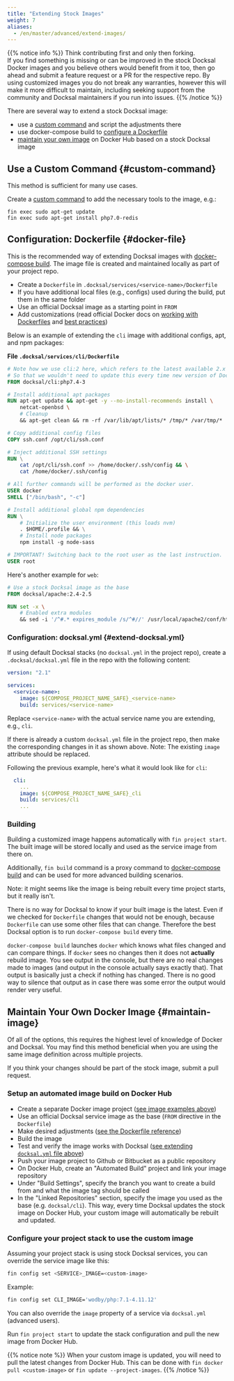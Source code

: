 ```yaml
---
title: "Extending Stock Images"
weight: 7
aliases:
  - /en/master/advanced/extend-images/
---
```



{{% notice info %}}
Think contributing first and only then forking.  
If you find something is missing or can be improved in the stock Docksal Docker images and you believe others would 
benefit from it too, then go ahead and submit a feature request or a PR for the respective repo.
By using customized images you do not break any warranties, however this will make it more difficult to maintain, 
including seeking support from the community and Docksal maintainers if you run into issues.
{{% /notice %}}

There are several way to extend a stock Docksal image:

- use a [custom command](#custom-command) and script the adjustments there 
- use docker-compose build to [configure a Dockerfile](#docker-file)
- [maintain your own image](#maintain-image) on Docker Hub based on a stock Docksal image

## Use a Custom Command {#custom-command}

This method is sufficient for many use cases.

Create a [custom command](/fin/custom-commands/) to add the necessary tools to the image, e.g.:

```
fin exec sudo apt-get update
fin exec sudo apt-get install php7.0-redis
```

## Configuration: Dockerfile {#docker-file}

This is the recommended way of extending Docksal images with [docker-compose build](https://docs.docker.com/compose/reference/build/).
The image file is created and maintained locally as part of your project repo.

- Create a `Dockerfile` in `.docksal/services/<service-name>/Dockerfile`
- If you have additional local files (e.g., configs) used during the build, put them in the same folder
- Use an official Docksal image as a starting point in `FROM`
- Add customizations (read official Docker docs on [working with Dockerfiles](https://docs.docker.com/engine/reference/builder/) and [best practices](https://docs.docker.com/engine/userguide/eng-image/dockerfile_best-practices/))

Below is an example of extending the `cli` image with additional configs, apt, and npm packages:

**File `.docksal/services/cli/Dockerfile`**

```Dockerfile
# Note how we use cli:2 here, which refers to the latest available 2.x version
# So that we wouldn't need to update this every time new version of Docksal cli releases
FROM docksal/cli:php7.4-3

# Install additional apt packages
RUN apt-get update && apt-get -y --no-install-recommends install \
    netcat-openbsd \
    # Cleanup
    && apt-get clean && rm -rf /var/lib/apt/lists/* /tmp/* /var/tmp/*

# Copy additional config files
COPY ssh.conf /opt/cli/ssh.conf

# Inject additional SSH settings
RUN \
	cat /opt/cli/ssh.conf >> /home/docker/.ssh/config && \
	cat /home/docker/.ssh/config

# All further commands will be performed as the docker user.
USER docker
SHELL ["/bin/bash", "-c"]

# Install additional global npm dependencies
RUN \
	# Initialize the user environment (this loads nvm)
	. $HOME/.profile && \
	# Install node packages
	npm install -g node-sass

# IMPORTANT! Switching back to the root user as the last instruction.
USER root
```

Here's another example for `web`:

```Dockerfile
# Use a stock Docksal image as the base
FROM docksal/apache:2.4-2.5

RUN set -x \
	# Enabled extra modules
	&& sed -i '/^#.* expires_module /s/^#//' /usr/local/apache2/conf/httpd.conf
```

### Configuration: docksal.yml {#extend-docksal.yml}

If using default Docksal stacks (no `docksal.yml` in the project repo), create a `.docksal/docksal.yml` file in the repo 
with the following content:

```yaml
version: "2.1"

services:
  <service-name>:
    image: ${COMPOSE_PROJECT_NAME_SAFE}_<service-name>
    build: services/<service-name>
```

Replace `<service-name>` with the actual service name you are extending, e.g., `cli`.

If there is already a custom `docksal.yml` file in the project repo, then make the corresponding changes in it as shown 
above. Note: The existing `image` attribute should be replaced.

Following the previous example, here's what it would look like for `cli`:

```yaml
  cli:
    ...
    image: ${COMPOSE_PROJECT_NAME_SAFE}_cli
    build: services/cli
    ...
```

### Building

Building a customized image happens automatically with `fin project start`.
The built image will be stored locally and used as the service image from there on.

Additionally, `fin build` command is a proxy command to [docker-compose build](https://docs.docker.com/compose/reference/build/) 
and can be used for more advanced building scenarios. 

Note: it might seems like the image is being rebuilt every time project starts, but it really isn't.

There is no way for Docksal to know if your built image is the latest. Even if we checked for `Dockerfile` 
changes that would not be enough, because `Dockerfile` can use some other files that can change. Therefore 
the best Docksal option is to run `docker-compose build` every time.

`docker-compose build` launches `docker` which knows what files changed and can compare things. If `docker`
sees no changes then it does not **actually** rebuild image. You see output in the console, but there are 
no real changes made to images (and output in the console actually says exactly that). That output is 
basically just a check if nothing has changed. There is no good way to silence that output as in case there 
was some error the output would render very useful.

## Maintain Your Own Docker Image {#maintain-image}

Of all of the options, this requires the highest level of knowledge of Docker and Docksal. 
You may find this method beneficial when you are using the same image definition across multiple projects. 

If you think your changes should be part of the stock image, submit a pull request.

### Setup an automated image build on Docker Hub

- Create a separate Docker image project ([see image examples above](#docker-file))
- Use an official Docksal service image as the base (`FROM` directive in the `Dockerfile`)
- Make desired adjustments ([see the Dockerfile reference](https://docs.docker.com/engine/reference/builder/))
- Build the image
- Test and verify the image works with Docksal ([see extending `docksal.yml` file above](#extend-docksal.yml))
- Push your image project to Github or Bitbucket as a public repository
- On Docker Hub, create an "Automated Build" project and link your image repository
- Under "Build Settings", specify the branch you want to create a build from and what the image tag should be called
- In the "Linked Repositories" section, specify the image you used as the base (e.g. `docksal/cli`). This way, 
every time Docksal updates the stock image on Docker Hub, your custom image will automatically be rebuilt and updated.

### Configure your project stack to use the custom image

Assuming your project stack is using stock Docksal services, you can override the service image like this:

```bash
fin config set <SERVICE>_IMAGE=<custom-image>
```

Example:

```bash
fin config set CLI_IMAGE='wodby/php:7.1-4.11.12'
``` 

You can also override the `image` property of a service via `docksal.yml` (advanced users).

Run `fin project start` to update the stack configuration and pull the new image from Docker Hub. 

{{% notice note %}}
When your custom image is updated, you will need to pull the latest changes from Docker Hub. This can be done with 
`fin docker pull <custom-image>` or `fin update --project-images`.
{{% /notice %}}
